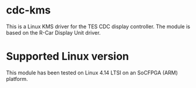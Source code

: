 # cdc-kms
This is a Linux KMS driver for the TES CDC display controller. The module is
based on the R-Car Display Unit driver.

# Supported Linux version
This module has been tested on Linux 4.14 LTSI on an SoCFPGA (ARM) platform.
